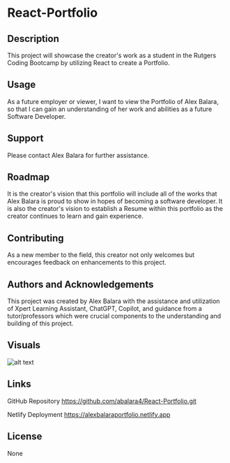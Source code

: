 # React-Portfolio

## Description
This project will showcase the creator's work as a student in the Rutgers Coding Bootcamp by utilizing React to create a Portfolio.

## Usage
As a future employer or viewer, I want to view the Portfolio of Alex Balara, so that I can gain an understanding of her work and abilities as a future Software Developer.

## Support
Please contact Alex Balara for further assistance.

## Roadmap
It is the creator's vision that this portfolio will include all of the works that Alex Balara is proud to show in hopes of becoming a software developer.  It is also the creator's vision to establish a Resume within this portfolio as the creator continues to learn and gain experience. 

## Contributing
As a new member to the field, this creator not only welcomes but encourages feedback on enhancements to this project.

## Authors and Acknowledgements
This project was created by Alex Balara with the assistance and utilization of Xpert Learning Assistant, ChatGPT, Copilot, and guidance from a tutor/professors which were crucial components to the understanding and building of this project. 

## Visuals
![alt text](<Screenshot 2024-09-23 at 10.13.51 AM.png>)

## Links
GitHub Repository
https://github.com/abalara4/React-Portfolio.git

Netlify Deployment
https://alexbalaraportfolio.netlify.app

## License
None